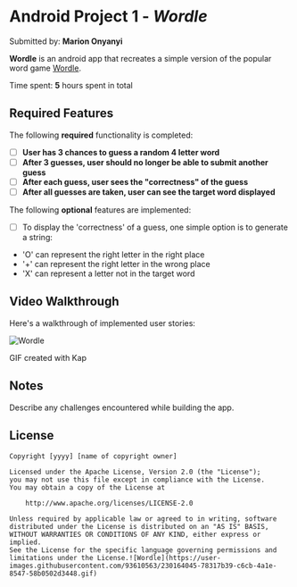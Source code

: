 # Android Project 1 - *Wordle*

Submitted by: **Marion Onyanyi**

**Wordle** is an android app that recreates a simple version of the popular word game [Wordle](https://www.nytimes.com/games/wordle/index.html). 

Time spent: **5** hours spent in total

## Required Features

The following **required** functionality is completed:

- [ ] **User has 3 chances to guess a random 4 letter word**
- [ ] **After 3 guesses, user should no longer be able to submit another guess**
- [ ] **After each guess, user sees the "correctness" of the guess**
- [ ] **After all guesses are taken, user can see the target word displayed**

The following **optional** features are implemented:

- [ ] To display the 'correctness' of a guess, one simple option is to generate a string:
- 'O' can represent the right letter in the right place
- '+' can represent the right letter in the wrong place
- 'X' can represent a letter not in the target word

## Video Walkthrough

Here's a walkthrough of implemented user stories:


![Wordle](https://user-images.githubusercontent.com/93610563/230171001-ee09d9b1-d6f6-41c2-811b-ae7aba6ec3f5.gif)


GIF created with Kap



## Notes

Describe any challenges encountered while building the app.

## License

    Copyright [yyyy] [name of copyright owner]

    Licensed under the Apache License, Version 2.0 (the "License");
    you may not use this file except in compliance with the License.
    You may obtain a copy of the License at

        http://www.apache.org/licenses/LICENSE-2.0

    Unless required by applicable law or agreed to in writing, software
    distributed under the License is distributed on an "AS IS" BASIS,
    WITHOUT WARRANTIES OR CONDITIONS OF ANY KIND, either express or implied.
    See the License for the specific language governing permissions and
    limitations under the License.![Wordle](https://user-images.githubusercontent.com/93610563/230164045-78317b39-c6cb-4a1e-8547-58b0502d3448.gif)
